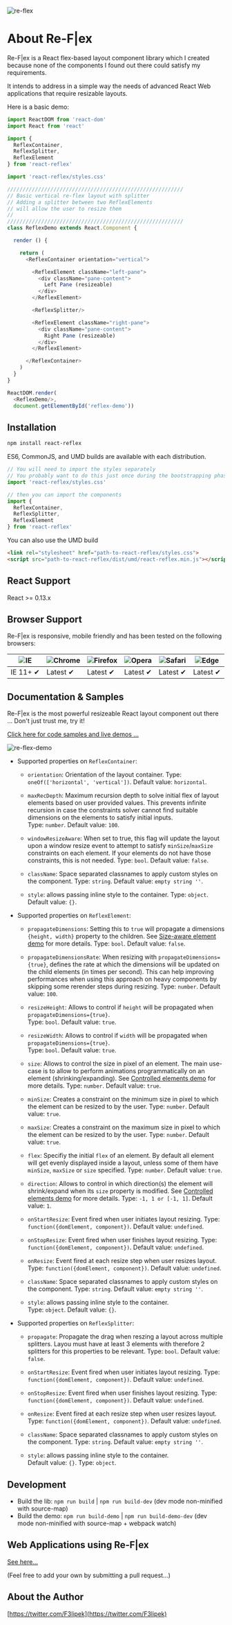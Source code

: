 ![re-flex](./resources/img/re-flex-banner.png)

# About Re-F|ex

Re-F|ex is a React flex-based layout component library which I created because none of the components I found out there could satisfy my requirements.

It intends to address in a simple way the needs of advanced React Web applications that require resizable layouts.

Here is a basic demo:

```js
import ReactDOM from 'react-dom'
import React from 'react'

import {
  ReflexContainer,
  ReflexSplitter,
  ReflexElement
} from 'react-reflex'

import 'react-reflex/styles.css'

/////////////////////////////////////////////////////////
// Basic vertical re-flex layout with splitter
// Adding a splitter between two ReflexElements
// will allow the user to resize them
//
/////////////////////////////////////////////////////////
class ReflexDemo extends React.Component {

  render () {

    return (
      <ReflexContainer orientation="vertical">

        <ReflexElement className="left-pane">
          <div className="pane-content">
            Left Pane (resizeable)
          </div>
        </ReflexElement>

        <ReflexSplitter/>

        <ReflexElement className="right-pane">
          <div className="pane-content">
            Right Pane (resizeable)
          </div>
        </ReflexElement>

      </ReflexContainer>
    )
  }
}

ReactDOM.render(
  <ReflexDemo/>,
  document.getElementById('reflex-demo'))
```

## Installation

```sh
npm install react-reflex
```

ES6, CommonJS, and UMD builds are available with each distribution.

```js
// You will need to import the styles separately
// You probably want to do this just once during the bootstrapping phase of your application.
import 'react-reflex/styles.css'

// then you can import the components
import {
  ReflexContainer,
  ReflexSplitter,
  ReflexElement
} from 'react-reflex'
```

You can also use the UMD build
```html
<link rel="stylesheet" href="path-to-react-reflex/styles.css">
<script src="path-to-react-reflex/dist/umd/react-reflex.min.js"></script>
```

## React Support

React >= 0.13.x

## Browser Support

Re-F|ex is responsive, mobile friendly and has been tested on the following browsers:

![IE](https://cloud.githubusercontent.com/assets/398893/3528325/20373e76-078e-11e4-8e3a-1cb86cf506f0.png) | ![Chrome](https://cloud.githubusercontent.com/assets/398893/3528328/23bc7bc4-078e-11e4-8752-ba2809bf5cce.png) | ![Firefox](https://cloud.githubusercontent.com/assets/398893/3528329/26283ab0-078e-11e4-84d4-db2cf1009953.png) | ![Opera](https://cloud.githubusercontent.com/assets/398893/3528330/27ec9fa8-078e-11e4-95cb-709fd11dac16.png) | ![Safari](https://cloud.githubusercontent.com/assets/398893/3528331/29df8618-078e-11e4-8e3e-ed8ac738693f.png) | ![Edge](https://raw.githubusercontent.com/alrra/browser-logos/master/src/edge/edge_48x48.png)
--- | --- | --- | --- | --- | --- |
IE 11+ ✔ | Latest ✔ | Latest ✔ | Latest ✔ | Latest ✔ | Latest ✔ |

## Documentation & Samples

Re-F|ex is the most powerful resizeable React layout component out there ... Don't just trust me, try it!

[Click here for code samples and live demos ...](https://leefsmp.github.io/Re-Flex/index.html)

![re-flex-demo](https://cdn.rawgit.com/leefsmp/data/f3ec837d/Re-Flex/demo.gif)

* Supported properties on `ReflexContainer`:

  * `orientation`: Orientation of the layout container. 
  Type: `oneOf(['horizontal', 'vertical'])`.
  Default value: `horizontal`. 
  
  * `maxRecDepth`: Maximum recursion depth to solve initial flex of layout elements based on user provided values. This prevents infinite recursion in case the constraints solver cannot find suitable dimensions on the elements to satisfy initial inputs.  
  Type: `number`.
  Default value: `100`.

  * `windowResizeAware`: When set to true, this flag will update the layout upon a window resize event to attempt to satisfy `minSize`/`maxSize` constraints on each element. If your elements do not have those constraints, this is not needed. 
  Type: `bool`.
  Default value: `false`.
  
  * `className`: Space separated classnames to apply custom styles on the component. Type: `string`.
  Default value: `empty string ''`. 
  
  * `style`: allows passing inline style to the container. 
  Type: `object`.
  Default value: `{}`. 

* Supported properties on `ReflexElement`:

  * `propagateDimensions`: Setting this to `true` will propagate a dimensions `{height, width}` property to the children. See [Size-aware element demo](https://leefsmp.github.io/Re-Flex/index.html#demo7) for more details. 
  Type: `bool`.
  Default value: `false`. 

  * `propagateDimensionsRate`: When resizing with `propagateDimensions={true}`, defines the rate at which the dimensions will be updated on the child elements (in times per second). This can help improving performances when using this approach on heavy components by skipping some rerender steps during resizing. 
  Type: `number`.
  Default value: `100`. 
  
  * `resizeHeight`: Allows to control if `height` will be propagated when `propagateDimensions={true}`.  
  Type: `bool`.
  Default value: `true`.
  
  * `resizeWidth`: Allows to control if `width` will be propagated when `propagateDimensions={true}`.  
  Type: `bool`.
  Default value: `true`.

  * `size`: Allows to control the size in pixel of an element. The main use-case is to allow to perform animations programmatically on an element (shrinking/expanding). See [Controlled elements demo](https://leefsmp.github.io/Re-Flex/index.html#demo6) for more details. 
  Type: `number`.
  Default value: `true`. 

  * `minSize`: Creates a constraint on the minimum size in pixel to which the element can be resized to by the user.
  Type: `number`.
  Default value: `true`. 

  * `maxSize`: Creates a constraint on the maximum size in pixel to which the element can be resized to by the user.
  Type: `number`.
  Default value: `true`. 

  * `flex`: Specifiy the initial `flex` of an element. By default all element will get evenly displayed inside a layout, unless some of them have `minSize`, `maxSize` or `size` specified.
  Type: `number`.
  Default value: `true`.

  * `direction`: Allows to control in which direction(s) the element will shrink/expand when its `size` property is modified. See [Controlled elements demo](https://leefsmp.github.io/Re-Flex/index.html#demo6) for more details. 
  Type: `-1, 1 or [-1, 1]`.
  Default value: `1`. 

  * `onStartResize`: Event fired when user initiates layout resizing. 
  Type: `function({domElement, component})`.
  Default value: `undefined`. 

  * `onStopResize`: Event fired when user finishes layout resizing. 
  Type: `function({domElement, component})`.
  Default value: `undefined`. 
  
  * `onResize`: Event fired at each resize step when user resizes layout. 
  Type: `function({domElement, component})`.
  Default value: `undefined`. 

  * `className`: Space separated classnames to apply custom styles on the component. 
  Type: `string`.
  Default value: `empty string ''`. 

  * `style`: allows passing inline style to the container.  
  Type: `object`.
  Default value: `{}`.

* Supported properties on `ReflexSplitter`:

  * `propagate`: Propagate the drag when reszing a layout across multiple splitters. Layou must have at least 3 elements with therefore 2 splitters for this properties to be relevant. 
  Type: `bool`.
  Default value: `false`.

  * `onStartResize`: Event fired when user initiates layout resizing. 
  Type: `function({domElement, component})`.
  Default value: `undefined`. 

  * `onStopResize`: Event fired when user finishes layout resizing. 
  Type: `function({domElement, component})`.
  Default value: `undefined`. 
  
  * `onResize`: Event fired at each resize step when user resizes layout. 
  Type: `function({domElement, component})`.
  Default value: `undefined`. 

  * `className`: Space separated classnames to apply custom styles on the component.
  Type: `string`. 
  Default value: `empty string ''`. 

  * `style`: allows passing inline style to the container.  
  Default value: `{}`.
  Type: `object`.



## Development

* Build the lib: `npm run build` | `npm run build-dev` (dev mode non-minified with source-map)
* Build the demo: `npm run build-demo` | `npm run build-demo-dev` (dev mode non-minified with source-map + webpack watch)

## Web Applications using Re-F|ex

  [See here...](./webapps-using-reflex.md)
  
  (Feel free to add your own by submitting a pull request...)

## About the Author

[https://twitter.com/F3lipek](https://twitter.com/F3lipek)
